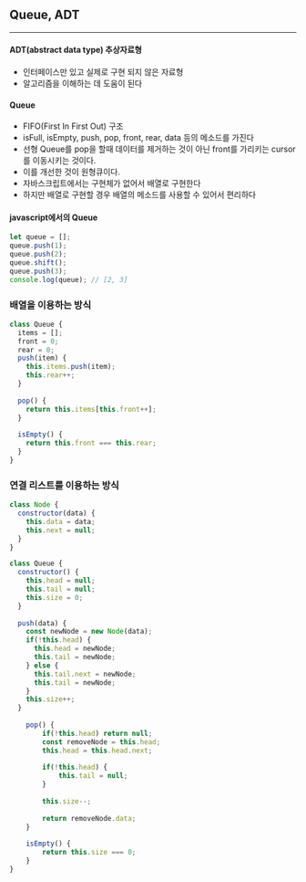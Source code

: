 ## Queue, ADT

---
#### ADT(abstract data type) 추상자료형
- 인터페이스만 있고 실제로 구현 되지 않은 자료형
- 알고리즘을 이해하는 데 도움이 된다

#### Queue

- FIFO(First In First Out) 구조
- isFull, isEmpty, push, pop, front, rear, data 등의 메소드를 가진다
- 선형 Queue를 pop을 할때 데이터를 제거하는 것이 아닌 front를 가리키는 cursor를 이동시키는 것이다.
- 이를 개선한 것이 원형큐이다.
- 자바스크립트에서는 구현체가 없어서 배열로 구현한다
- 하지만 배열로 구현할 경우 배열의 메소드를 사용할 수 있어서 편리하다


#### javascript에서의 Queue
```javascript
let queue = [];
queue.push(1);
queue.push(2);
queue.shift();
queue.push(3);
console.log(queue); // [2, 3]
```

### 배열을 이용하는 방식
```javascript
class Queue {
  items = [];
  front = 0;
  rear = 0;
  push(item) {
    this.items.push(item);
    this.rear++;
  }
  
  pop() {
    return this.items[this.front++];
  }
  
  isEmpty() {
    return this.front === this.rear;
  }
}
```

### 연결 리스트를 이용하는 방식
```javascript
class Node {
  constructor(data) {
    this.data = data;
    this.next = null;
  }
}

class Queue {
  constructor() {
    this.head = null;
    this.tail = null;
    this.size = 0;
  }
  
  push(data) {
    const newNode = new Node(data);
    if(!this.head) {
      this.head = newNode;
      this.tail = newNode;
    } else {
      this.tail.next = newNode;
      this.tail = newNode;
    }
    this.size++;
  }
  
    pop() {
        if(!this.head) return null;
        const removeNode = this.head;
        this.head = this.head.next;
        
        if(!this.head) {
            this.tail = null;
        }
        
        this.size--;
        
        return removeNode.data;
    }
    
    isEmpty() {
        return this.size === 0;
    }
}
```